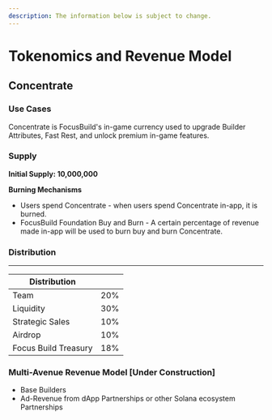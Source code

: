 ```yaml
---
description: The information below is subject to change.
---
```


# Tokenomics and Revenue Model

## **Concentrate**&#x20;

### Use Cases

Concentrate is FocusBuild's in-game currency used to upgrade Builder Attributes, Fast Rest, and unlock premium in-game features.

### **Supply**&#x20;

**Initial Supply: 10,000,000**

**Burning Mechanisms**

* Users spend Concentrate - when users spend Concentrate in-app, it is burned.
* FocusBuild Foundation Buy and Burn - A certain percentage of revenue made in-app will be used to burn buy and burn Concentrate.

### **Distribution**

****

| Distribution         |     |
| -------------------- | --: |
| Team                 | 20% |
| Liquidity            | 30% |
| Strategic Sales      | 10% |
| Airdrop              | 10% |
| Focus Build Treasury | 18% |

### Multi-Avenue Revenue Model \[Under Construction]&#x20;

* Base Builders
* Ad-Revenue from dApp Partnerships or other Solana ecosystem Partnerships
